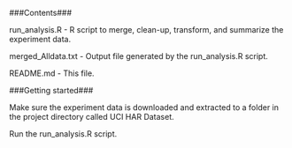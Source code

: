 ###Contents###

run_analysis.R - R script to merge, clean-up, transform, and summarize the experiment data.


merged_Alldata.txt - Output file generated by the run_analysis.R script.


README.md - This file.


###Getting started###

Make sure the experiment data is downloaded and extracted to a folder in the project directory called UCI HAR Dataset.

Run the run_analysis.R script.
